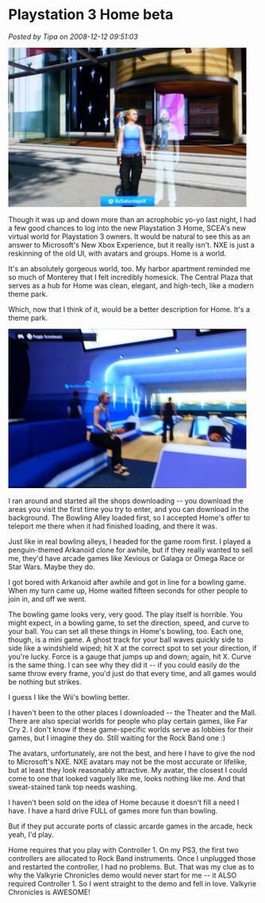 # Playstation 3 Home beta

*Posted by Tipa on 2008-12-12 09:51:03*

![](../uploads/2008/12/stp61605-1.jpg "stp61605-1")

Though it was up and down more than an acrophobic yo-yo last night, I had a few good chances to log into the new Playstation 3 Home, SCEA's new virtual world for Playstation 3 owners. It would be natural to see this as an answer to Microsoft's New Xbox Experience, but it really isn't. NXE is just a reskinning of the old UI, with avatars and groups. Home is a world.

It's an absolutely gorgeous world, too. My harbor apartment reminded me so much of Monterey that I felt incredibly homesick. The Central Plaza that serves as a hub for Home was clean, elegant, and high-tech, like a modern theme park.

Which, now that I think of it, would be a better description for Home. It's a theme park.

![](../uploads/2008/12/stp61604-1.jpg "stp61604-1")

I ran around and started all the shops downloading -- you download the areas you visit the first time you try to enter, and you can download in the background. The Bowling Alley loaded first, so I accepted Home's offer to teleport me there when it had finished loading, and there it was.

Just like in real bowling alleys, I headed for the game room first. I played a penguin-themed Arkanoid clone for awhile, but if they really wanted to sell me, they'd have arcade games like Xevious or Galaga or Omega Race or Star Wars. Maybe they do.

I got bored with Arkanoid after awhile and got in line for a bowling game. When my turn came up, Home waited fifteen seconds for other people to join in, and off we went.

The bowling game looks very, very good. The play itself is horrible. You might expect, in a bowling game, to set the direction, speed, and curve to your ball. You can set all these things in Home's bowling, too. Each one, though, is a mini game. A ghost track for your ball waves quickly side to side like a windshield wiped; hit X at the correct spot to set your direction, if you're lucky. Force is a gauge that jumps up and down; again, hit X. Curve is the same thing. I can see why they did it -- if you could easily do the same throw every frame, you'd just do that every time, and all games would be nothing but strikes.

I guess I like the Wii's bowling better.

I haven't been to the other places I downloaded -- the Theater and the Mall. There are also special worlds for people who play certain games, like Far Cry 2. I don't know if these game-specific worlds serve as lobbies for their games, but I imagine they do. Still waiting for the Rock Band one :)

The avatars, unfortunately, are not the best, and here I have to give the nod to Microsoft's NXE. NXE avatars may not be the most accurate or lifelike, but at least they look reasonably attractive. My avatar, the closest I could come to one that looked vaguely like me, looks nothing like me. And that sweat-stained tank top needs washing.

I haven't been sold on the idea of Home because it doesn't fill a need I have. I have a hard drive FULL of games more fun than bowling.

But if they put accurate ports of classic arcarde games in the arcade, heck yeah, I'd play. 

Home requires that you play with Controller 1. On my PS3, the first two controllers are allocated to Rock Band instruments. Once I unplugged those and restarted the controller, I had no problems. But. That was my clue as to why the Valkyrie Chronicles demo would never start for me -- it ALSO required Controller 1. So I went straight to the demo and fell in love. Valkyrie Chronicles is AWESOME!

